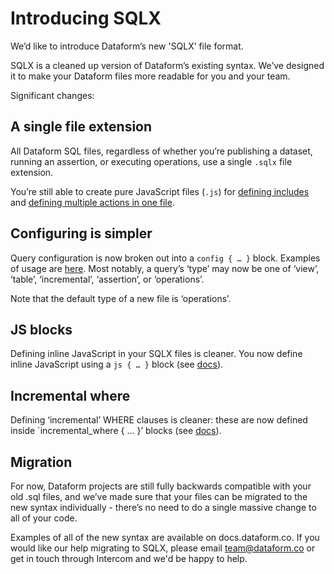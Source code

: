 # Introducing SQLX

We’d like to introduce Dataform’s new 'SQLX’ file format.

SQLX is a cleaned up version of Dataform’s existing syntax. We’ve designed it to make your Dataform files more readable for you and your team.

Significant changes:

## A single file extension

All Dataform SQL files, regardless of whether you’re publishing a dataset, running an assertion, or executing operations, use a single `.sqlx` file extension.

You’re still able to create pure JavaScript files (`.js`) for [defining includes](https://docs.dataform.co/guides/includes/) and [defining multiple actions in one file](https://docs.dataform.co/guides/js-api/).

## Configuring is simpler

Query configuration is now broken out into a `config { … }` block. Examples of usage are [here](https://docs.dataform.co/guides/datasets/). Most notably, a query’s ‘type’ may now be one of ‘view’, ‘table’, ‘incremental’, ‘assertion’, or ‘operations’.

Note that the default type of a new file is ‘operations’.

## JS blocks

Defining inline JavaScript in your SQLX files is cleaner. You now define inline JavaScript using a `js { … }` block (see [docs](https://docs.dataform.co/guides/includes/)).

## Incremental where 

Defining ‘incremental’ WHERE clauses is cleaner: these are now defined inside `incremental_where { … }’ blocks (see [docs](https://docs.dataform.co/guides/incremental-datasets/#daily-snapshots-with-incremental-datasets)).

## Migration
For now, Dataform projects are still fully backwards compatible with your old .sql files, and we’ve made sure that your files can be migrated to the new syntax individually - there’s no need to do a single massive change to all of your code.

Examples of all of the new syntax are available on docs.dataform.co. If you would like our help migrating to SQLX, please email team@dataform.co or get in touch through Intercom and we'd be happy to help.
